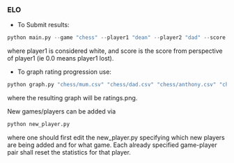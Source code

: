 ### ELO


- To Submit results:
```python
python main.py --game "chess" --player1 "dean" --player2 "dad" --score 0.0
```
where player1 is considered white, and score is the score from perspective of player1 (ie 0.0 means player1 lost).

- To graph rating progression use:
```python
python graph.py "chess/mum.csv" "chess/dad.csv" "chess/anthony.csv" "chess/dean.csv"
```
where the resulting graph will be ratings.png.

New games/players can be added via
```python
python new_player.py
```
where one should first edit the new_player.py specifying which new players are being added and for what game. 
Each already specified game-player pair shall reset the statistics for that player.
